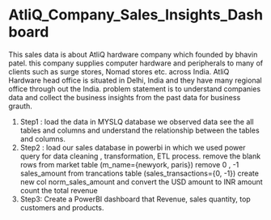 # AtliQ_Company_Sales_Insights_Dashboard
This sales data is about AtliQ hardware company which founded by bhavin patel. this company supplies computer hardware and peripherals to many of clients such as surge stores, Nomad stores etc. across India. AtliQ Hardware head office is situated in Delhi, India and they have many regional office through out the India. problem statement is to understand companies data and collect the business insights from the past data for business grauth.
1) Step1 : load the data in MYSLQ database we observed data see the all tables and columns and understand the relationship between the tables and columns.
2) Step2 : load our sales database in powerbi in which we used power query for data cleaning , transformation, ETL process. remove the blank rows from market table (m_name={newyork, paris}) remove 0 , -1 sales_amount from  trancations table (sales_transactions={0, -1}) create new col norm_sales_amount and convert the USD amount to INR amount count the total revenue 
3) Step3: Create a PowerBI dashboard that Revenue, sales quantity, top customers and products.
